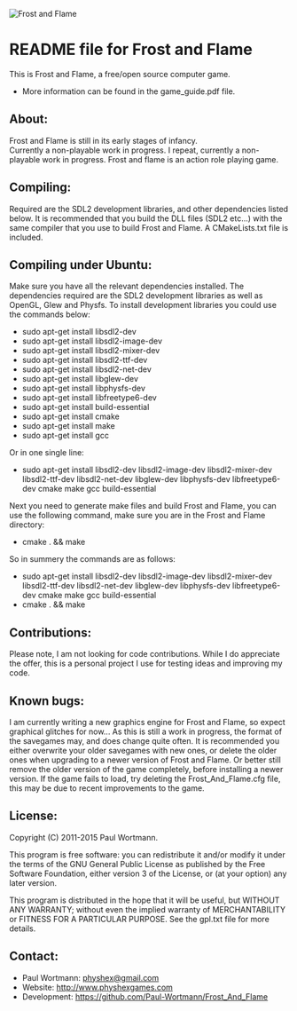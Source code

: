![Frost and Flame](http://www.weebly.com/uploads/5/9/6/4/596446/76313.png?399)

README file for Frost and Flame
=============================

This is Frost and Flame, a free/open source computer game.

- More information can be found in the game_guide.pdf file.

About:
-----
Frost and Flame is still in its early stages of infancy.  
Currently a non-playable work in progress.
I repeat, currently a non-playable work in progress.
Frost and flame is an action role playing game.

Compiling:
---------
Required are the SDL2 development libraries, and other dependencies listed below.
It is recommended that you build the DLL files (SDL2 etc...) with the same compiler that you use to build Frost and Flame.
A CMakeLists.txt file is included.

Compiling under Ubuntu:
-----------------------
Make sure you have all the relevant dependencies installed.
The dependencies required are the SDL2 development libraries as well as OpenGL, Glew and Physfs.
To install development libraries you could use the commands below:

- sudo apt-get install libsdl2-dev 
- sudo apt-get install libsdl2-image-dev 
- sudo apt-get install libsdl2-mixer-dev 
- sudo apt-get install libsdl2-ttf-dev 
- sudo apt-get install libsdl2-net-dev 
- sudo apt-get install libglew-dev
- sudo apt-get install libphysfs-dev
- sudo apt-get install libfreetype6-dev
- sudo apt-get install build-essential
- sudo apt-get install cmake
- sudo apt-get install make
- sudo apt-get install gcc

Or in one single line:

- sudo apt-get install libsdl2-dev libsdl2-image-dev libsdl2-mixer-dev libsdl2-ttf-dev libsdl2-net-dev libglew-dev libphysfs-dev libfreetype6-dev cmake make gcc build-essential

Next you need to generate make files and build Frost and Flame, you can use the following command, make sure you are in the Frost and Flame directory:

- cmake . && make

So in summery the commands are as follows:

- sudo apt-get install libsdl2-dev libsdl2-image-dev libsdl2-mixer-dev libsdl2-ttf-dev libsdl2-net-dev libglew-dev libphysfs-dev libfreetype6-dev cmake make gcc build-essential
- cmake . && make

Contributions:
------------
Please note, I am not looking for code contributions. While I do appreciate the offer, this is a personal project I use for testing ideas and improving my code.

Known bugs:
----------
I am currently writing a new graphics engine for Frost and Flame, so expect graphical glitches for now...
As this is still a work in progress, the format of the savegames may, and does change quite often.
It is recommended you either overwrite your older savegames with new ones, or delete the older ones when upgrading to a newer version of Frost and Flame.
Or better still remove the older version of the game completely, before installing a newer version.
If the game fails to load, try deleting the Frost_And_Flame.cfg file, this may be due to recent improvements to the game.

License:
-------
Copyright (C) 2011-2015 Paul Wortmann.

This program is free software: you can redistribute it and/or modify it under
the terms of the GNU General Public License as published by the Free Software
Foundation, either version 3 of the License, or (at your option) any later
version. 

This program is distributed in the hope that it will be useful, but WITHOUT ANY
WARRANTY; without even the implied warranty of MERCHANTABILITY or FITNESS FOR A
PARTICULAR PURPOSE.  See the gpl.txt file for more details. 

Contact:
-------
- Paul Wortmann: physhex@gmail.com
- Website:       http://www.physhexgames.com
- Development:   https://github.com/Paul-Wortmann/Frost_And_Flame


